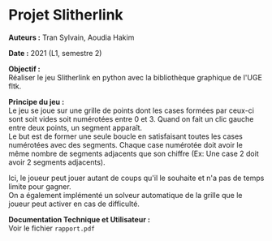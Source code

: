 # Projet Slitherlink

**Auteurs :** Tran Sylvain, Aoudia Hakim

**Date :** 2021 (L1, semestre 2)

**Objectif :**  
Réaliser le jeu Slitherlink en python avec la bibliothèque graphique de l'UGE fltk.

**Principe du jeu :**  
Le jeu se joue sur une grille de points dont les cases formées par ceux-ci sont soit vides soit numérotées entre 0 et 3.
Quand on fait un clic gauche entre deux points, un segment apparaît.  
Le but est de former une seule boucle en satisfaisant toutes les cases numérotées avec des segments.
Chaque case numérotée doit avoir le même nombre de segments adjacents que son chiffre (Ex: Une case 2 doit avoir 2 segments adjacents).

Ici, le joueur peut jouer autant de coups qu'il le souhaite et n'a pas de temps limite pour gagner.  
On a également implémenté un solveur automatique de la grille que le joueur peut activer en cas de difficulté.


**Documentation Technique et Utilisateur :**  
Voir le fichier `rapport.pdf`